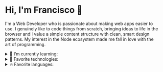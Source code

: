 # Hi, I'm Francisco 👋

I'm a Web Developer who is passionate about making web apps easier to use. I genuinely like to code things from scratch, bringing ideas to life in the browser and I value a simple content structure with clean, smart design patterns. My interest in the Node ecosystem made me fall in love with the art of programming.

<details>
 <summary>🔭 I’m currently learning:</summary>
    <ul>
        <li>- [x] React Query</li>
        <li>- [ ] Framer Motion</li>
        <li>- [x] Agile Development</li>
        <li>- [X] Testing</li>
        <li>- [ ] CI/CD</li>
    </ul>
</details>

<details>
    <summary>🎃 Favorite technologies:</summary>
    <h3>Frontend</h3>
    <p>React</p>
    <ul>
        <li>Context API</li>
        <li>Redux</li>
        <li>React Query</li>
        <li>Zustand</li>
    </ul>
    <p>Vue</p>
    <ul>
        <li>Vuex</li>
        <li>Nuxt</li>
        <li>Composition API</li>
    </ul>
    <p>Styling</p>
    <ul>
        <li>CSS3</li>
        <li>SCSS</li>
        <li>Styled Components</li>
        <li>Bootstrap</li>
        <li>Bulma</li>
        <li>Tailwind</li>
    </ul>
    <h3>Backend</h3>
    <p>Node</p>
    <ul>
        <li>Express</li>
        <li>Prisma</li>
        <li>Json Web Token</li>
    </ul>
    <p>Golang</p>
    <ul>
        <li>Fiber</li>
        <li>GORM</li>
        <li>Prisma</li>
        <li>Json Web Token</li>
    </ul>
    <h3>More</h3>
    <ul>
        <li>Git</li>
        <li>Docker</li>
        <li>Linux</li>
    </ul>
</details>

<details>
 <summary>🔥 Favorite languages:</summary>
    <ul>
        <li>JavaScript</li>
        <li>Golang</li>
    </ul>
</details>
